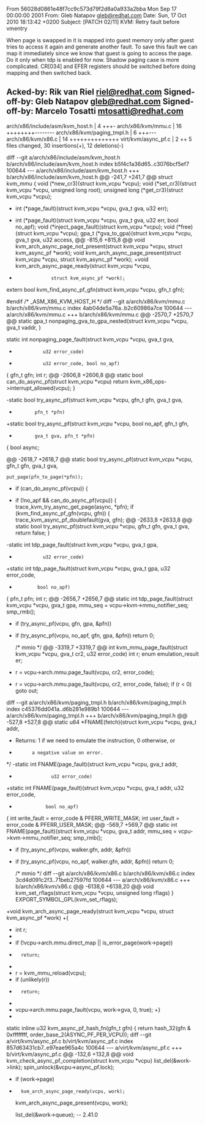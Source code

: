 From 56028d0861e48f7cc9c573d79f2d8a0a933a2bba Mon Sep 17 00:00:00 2001
From: Gleb Natapov <gleb@redhat.com>
Date: Sun, 17 Oct 2010 18:13:42 +0200
Subject: [PATCH 02/11] KVM: Retry fault before vmentry

When page is swapped in it is mapped into guest memory only after guest
tries to access it again and generate another fault. To save this fault
we can map it immediately since we know that guest is going to access
the page. Do it only when tdp is enabled for now. Shadow paging case is
more complicated. CR[034] and EFER registers should be switched before
doing mapping and then switched back.

Acked-by: Rik van Riel <riel@redhat.com>
Signed-off-by: Gleb Natapov <gleb@redhat.com>
Signed-off-by: Marcelo Tosatti <mtosatti@redhat.com>
---
 arch/x86/include/asm/kvm_host.h |  4 +++-
 arch/x86/kvm/mmu.c              | 16 ++++++++--------
 arch/x86/kvm/paging_tmpl.h      |  6 +++---
 arch/x86/kvm/x86.c              | 14 ++++++++++++++
 virt/kvm/async_pf.c             |  2 ++
 5 files changed, 30 insertions(+), 12 deletions(-)

diff --git a/arch/x86/include/asm/kvm_host.h b/arch/x86/include/asm/kvm_host.h
index b5f4c1a36d65..c3076bcf5ef7 100644
--- a/arch/x86/include/asm/kvm_host.h
+++ b/arch/x86/include/asm/kvm_host.h
@@ -241,7 +241,7 @@ struct kvm_mmu {
 	void (*new_cr3)(struct kvm_vcpu *vcpu);
 	void (*set_cr3)(struct kvm_vcpu *vcpu, unsigned long root);
 	unsigned long (*get_cr3)(struct kvm_vcpu *vcpu);
-	int (*page_fault)(struct kvm_vcpu *vcpu, gva_t gva, u32 err);
+	int (*page_fault)(struct kvm_vcpu *vcpu, gva_t gva, u32 err, bool no_apf);
 	void (*inject_page_fault)(struct kvm_vcpu *vcpu);
 	void (*free)(struct kvm_vcpu *vcpu);
 	gpa_t (*gva_to_gpa)(struct kvm_vcpu *vcpu, gva_t gva, u32 access,
@@ -815,6 +815,8 @@ void kvm_arch_async_page_not_present(struct kvm_vcpu *vcpu,
 				     struct kvm_async_pf *work);
 void kvm_arch_async_page_present(struct kvm_vcpu *vcpu,
 				 struct kvm_async_pf *work);
+void kvm_arch_async_page_ready(struct kvm_vcpu *vcpu,
+			       struct kvm_async_pf *work);
 extern bool kvm_find_async_pf_gfn(struct kvm_vcpu *vcpu, gfn_t gfn);
 
 #endif /* _ASM_X86_KVM_HOST_H */
diff --git a/arch/x86/kvm/mmu.c b/arch/x86/kvm/mmu.c
index 4ab04de5a76a..b2c60986a7ce 100644
--- a/arch/x86/kvm/mmu.c
+++ b/arch/x86/kvm/mmu.c
@@ -2570,7 +2570,7 @@ static gpa_t nonpaging_gva_to_gpa_nested(struct kvm_vcpu *vcpu, gva_t vaddr,
 }
 
 static int nonpaging_page_fault(struct kvm_vcpu *vcpu, gva_t gva,
-				u32 error_code)
+				u32 error_code, bool no_apf)
 {
 	gfn_t gfn;
 	int r;
@@ -2606,8 +2606,8 @@ static bool can_do_async_pf(struct kvm_vcpu *vcpu)
 	return kvm_x86_ops->interrupt_allowed(vcpu);
 }
 
-static bool try_async_pf(struct kvm_vcpu *vcpu, gfn_t gfn, gva_t gva,
-			 pfn_t *pfn)
+static bool try_async_pf(struct kvm_vcpu *vcpu, bool no_apf, gfn_t gfn,
+			 gva_t gva, pfn_t *pfn)
 {
 	bool async;
 
@@ -2618,7 +2618,7 @@ static bool try_async_pf(struct kvm_vcpu *vcpu, gfn_t gfn, gva_t gva,
 
 	put_page(pfn_to_page(*pfn));
 
-	if (can_do_async_pf(vcpu)) {
+	if (!no_apf && can_do_async_pf(vcpu)) {
 		trace_kvm_try_async_get_page(async, *pfn);
 		if (kvm_find_async_pf_gfn(vcpu, gfn)) {
 			trace_kvm_async_pf_doublefault(gva, gfn);
@@ -2633,8 +2633,8 @@ static bool try_async_pf(struct kvm_vcpu *vcpu, gfn_t gfn, gva_t gva,
 	return false;
 }
 
-static int tdp_page_fault(struct kvm_vcpu *vcpu, gva_t gpa,
-				u32 error_code)
+static int tdp_page_fault(struct kvm_vcpu *vcpu, gva_t gpa, u32 error_code,
+			  bool no_apf)
 {
 	pfn_t pfn;
 	int r;
@@ -2656,7 +2656,7 @@ static int tdp_page_fault(struct kvm_vcpu *vcpu, gva_t gpa,
 	mmu_seq = vcpu->kvm->mmu_notifier_seq;
 	smp_rmb();
 
-	if (try_async_pf(vcpu, gfn, gpa, &pfn))
+	if (try_async_pf(vcpu, no_apf, gfn, gpa, &pfn))
 		return 0;
 
 	/* mmio */
@@ -3319,7 +3319,7 @@ int kvm_mmu_page_fault(struct kvm_vcpu *vcpu, gva_t cr2, u32 error_code)
 	int r;
 	enum emulation_result er;
 
-	r = vcpu->arch.mmu.page_fault(vcpu, cr2, error_code);
+	r = vcpu->arch.mmu.page_fault(vcpu, cr2, error_code, false);
 	if (r < 0)
 		goto out;
 
diff --git a/arch/x86/kvm/paging_tmpl.h b/arch/x86/kvm/paging_tmpl.h
index c45376dd041a..d6b281e989b1 100644
--- a/arch/x86/kvm/paging_tmpl.h
+++ b/arch/x86/kvm/paging_tmpl.h
@@ -527,8 +527,8 @@ static u64 *FNAME(fetch)(struct kvm_vcpu *vcpu, gva_t addr,
  *  Returns: 1 if we need to emulate the instruction, 0 otherwise, or
  *           a negative value on error.
  */
-static int FNAME(page_fault)(struct kvm_vcpu *vcpu, gva_t addr,
-			       u32 error_code)
+static int FNAME(page_fault)(struct kvm_vcpu *vcpu, gva_t addr, u32 error_code,
+			     bool no_apf)
 {
 	int write_fault = error_code & PFERR_WRITE_MASK;
 	int user_fault = error_code & PFERR_USER_MASK;
@@ -569,7 +569,7 @@ static int FNAME(page_fault)(struct kvm_vcpu *vcpu, gva_t addr,
 	mmu_seq = vcpu->kvm->mmu_notifier_seq;
 	smp_rmb();
 
-	if (try_async_pf(vcpu, walker.gfn, addr, &pfn))
+	if (try_async_pf(vcpu, no_apf, walker.gfn, addr, &pfn))
 		return 0;
 
 	/* mmio */
diff --git a/arch/x86/kvm/x86.c b/arch/x86/kvm/x86.c
index 3cd4d091c2f3..71beb27597fd 100644
--- a/arch/x86/kvm/x86.c
+++ b/arch/x86/kvm/x86.c
@@ -6138,6 +6138,20 @@ void kvm_set_rflags(struct kvm_vcpu *vcpu, unsigned long rflags)
 }
 EXPORT_SYMBOL_GPL(kvm_set_rflags);
 
+void kvm_arch_async_page_ready(struct kvm_vcpu *vcpu, struct kvm_async_pf *work)
+{
+	int r;
+
+	if (!vcpu->arch.mmu.direct_map || is_error_page(work->page))
+		return;
+
+	r = kvm_mmu_reload(vcpu);
+	if (unlikely(r))
+		return;
+
+	vcpu->arch.mmu.page_fault(vcpu, work->gva, 0, true);
+}
+
 static inline u32 kvm_async_pf_hash_fn(gfn_t gfn)
 {
 	return hash_32(gfn & 0xffffffff, order_base_2(ASYNC_PF_PER_VCPU));
diff --git a/virt/kvm/async_pf.c b/virt/kvm/async_pf.c
index 857d63431cb7..e97eae965a4c 100644
--- a/virt/kvm/async_pf.c
+++ b/virt/kvm/async_pf.c
@@ -132,6 +132,8 @@ void kvm_check_async_pf_completion(struct kvm_vcpu *vcpu)
 	list_del(&work->link);
 	spin_unlock(&vcpu->async_pf.lock);
 
+	if (work->page)
+		kvm_arch_async_page_ready(vcpu, work);
 	kvm_arch_async_page_present(vcpu, work);
 
 	list_del(&work->queue);
-- 
2.41.0

